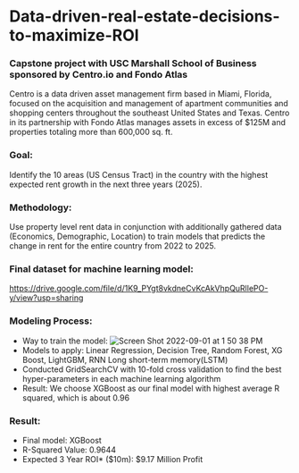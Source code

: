 # Data-driven-real-estate-decisions-to-maximize-ROI

### Capstone project with USC Marshall School of Business sponsored by Centro.io and Fondo Atlas    
Centro is a data driven asset management firm based in Miami, Florida, focused on the acquisition and management of apartment communities and shopping centers throughout the southeast United States and Texas. Centro in its partnership with Fondo Atlas manages assets in excess of $125M and properties totaling more than 600,000 sq. ft.

### Goal: 
Identify the 10 areas (US Census Tract) in the country with the highest expected rent growth in the next three years (2025).

### Methodology: 
Use property level rent data in conjunction with additionally gathered data (Economics, Demographic, Location) to train models that predicts the change in rent for the entire country from 2022 to 2025.

### Final dataset for machine learning model: 
https://drive.google.com/file/d/1K9_PYgt8vkdneCvKcAkVhpQuRllePO-y/view?usp=sharing

### Modeling Process: 
  - Way to train the model: ![Screen Shot 2022-09-01 at 1 50 38 PM](https://user-images.githubusercontent.com/96958028/188010072-8c869895-39ba-448c-bc7c-2120a2cbed8e.png)
  - Models to apply: Linear Regression, Decision Tree, Random Forest, XG Boost, LightGBM, RNN Long short-term memory(LSTM)  
  - Conducted GridSearchCV with 10-fold cross validation to find the best hyper-parameters in each machine learning algorithm 
  - Result: We choose XGBoost as our final model with highest average R squared, which is about 0.96

### Result:  
  - Final model: XGBoost 
  - R-Squared Value: 0.9644
  - Expected 3 Year ROI* ($10m): $9.17 Million Profit
  
  
